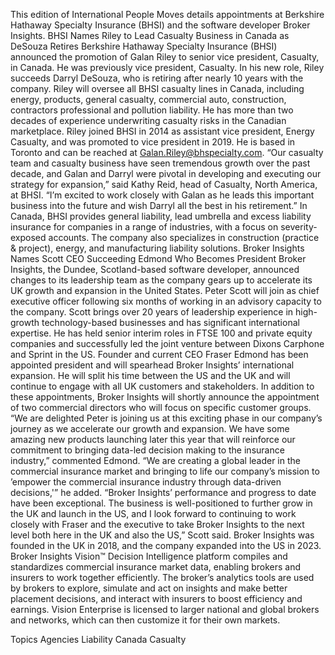 This edition of International People Moves details appointments at Berkshire Hathaway Specialty Insurance (BHSI) and the software developer Broker Insights.
BHSI Names Riley to Lead Casualty Business in Canada as DeSouza Retires
Berkshire Hathaway Specialty Insurance (BHSI) announced the promotion of Galan Riley to senior vice president, Casualty, in Canada. He was previously vice president, Casualty.
In his new role, Riley succeeds Darryl DeSouza, who is retiring after nearly 10 years with the company.
Riley will oversee all BHSI casualty lines in Canada, including energy, products, general casualty, commercial auto, construction, contractors professional and pollution liability. He has more than two decades of experience underwriting casualty risks in the Canadian marketplace.
Riley joined BHSI in 2014 as assistant vice president, Energy Casualty, and was promoted to vice president in 2019. He is based in Toronto and can be reached at Galan.Riley@bhspecialty.com.
“Our casualty team and casualty business have seen tremendous growth over the past decade, and Galan and Darryl were pivotal in developing and executing our strategy for expansion,” said Kathy Reid, head of Casualty, North America, at BHSI. “I’m excited to work closely with Galan as he leads this important business into the future and wish Darryl all the best in his retirement.”
In Canada, BHSI provides general liability, lead umbrella and excess liability insurance for companies in a range of industries, with a focus on severity-exposed accounts. The company also specializes in construction (practice & project), energy, and manufacturing liability solutions.
Broker Insights Names Scott CEO Succeeding Edmond Who Becomes President
Broker Insights, the Dundee, Scotland-based software developer, announced changes to its leadership team as the company gears up to accelerate its UK growth and expansion in the United States.
Peter Scott will join as chief executive officer following six months of working in an advisory capacity to the company. Scott brings over 20 years of leadership experience in high-growth technology-based businesses and has significant international expertise. He has held senior interim roles in FTSE 100 and private equity companies and successfully led the joint venture between Dixons Carphone and Sprint in the US.
Founder and current CEO Fraser Edmond has been appointed president and will spearhead Broker Insights’ international expansion. He will split his time between the US and the UK and will continue to engage with all UK customers and stakeholders.
In addition to these appointments, Broker Insights will shortly announce the appointment of two commercial directors who will focus on specific customer groups.
“We are delighted Peter is joining us at this exciting phase in our company’s journey as we accelerate our growth and expansion. We have some amazing new products launching later this year that will reinforce our commitment to bringing data-led decision making to the insurance industry,” commented Edmond.
“We are creating a global leader in the commercial insurance market and bringing to life our company’s mission to ’empower the commercial insurance industry through data-driven decisions,'” he added.
“Broker Insights’ performance and progress to date have been exceptional. The business is well-positioned to further grow in the UK and launch in the US, and I look forward to continuing to work closely with Fraser and the executive to take Broker Insights to the next level both here in the UK and also the US,” Scott said.
Broker Insights was founded in the UK in 2018, and the company expanded into the US in 2023. Broker Insights Vision™ Decision Intelligence platform compiles and standardizes commercial insurance market data, enabling brokers and insurers to work together efficiently. The broker’s analytics tools are used by brokers to explore, simulate and act on insights and make better placement decisions, and interact with insurers to boost efficiency and earnings. Vision Enterprise is licensed to larger national and global brokers and networks, which can then customize it for their own markets.

Topics
Agencies
Liability
Canada
Casualty
